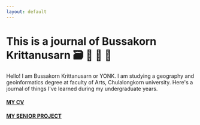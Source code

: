 ```yaml
---
layout: default
---
```


# This is a journal of Bussakorn Krittanusarn  :card_file_box: :book:  :pencil:  :e-mail:

Hello! I am Bussakorn Krittanusarn or YONK. I am studying a geography and geoinformatics degree at faculty of Arts, Chulalongkorn university. Here's a journal of things I've learned during my undergraduate years.
 
#### [MY CV](https://bussakornkrit.github.io/bussajournal/CV)

#### [MY SENIOR PROJECT](https://bussakornkrit.github.io/bussajournal/snrprj)
